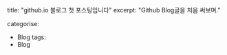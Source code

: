 title: "github.io 블로그 첫 포스팅입니다"
excerpt: "Github Blog글을 처음 써보며."

categorise:

- Blog
  tags:
- Blog

